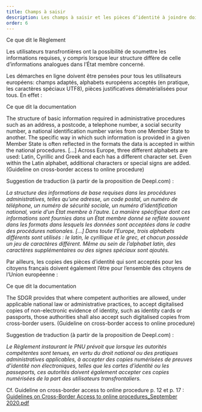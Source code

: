 ```yaml
---
title: Champs à saisir
description: Les champs à saisir et les pièces d’identité à joindre doivent être pensés pour que tous les citoyens européens puissent effectuer les démarches de la même manière.
order: 6
---
```


<div class="fr-callout"> 
<p class="fr-callout__title">Ce que dit le Règlement</p> 
<p class="fr-callout__text">Les utilisateurs transfrontières ont la possibilité de soumettre les informations requises, y compris lorsque leur structure diffère de celle d’informations analogues dans l’État membre concerné.</p> 
</div>

Les démarches en ligne doivent être pensées pour tous les utilisateurs européens: champs adaptés, alphabets européens acceptés (en pratique, les caractères spéciaux UTF8), pièces justificatives dématérialisées pour tous. En effet :

<div class="fr-callout"> 
<p class="fr-callout__title">Ce que dit la documentation</p> 
<p class="fr-callout__text">The structure of basic information required in administrative procedures such as an address, a postcode, a telephone number, a social security number, a national identification number varies from one Member State to another. The specific way in which such information is provided in a given Member State is often reflected in the formats the data is accepted in within the national procedures. [...] Across Europe, three different alphabets are used: Latin, Cyrillic and Greek and each has a different character set. Even within the Latin alphabet, additional characters or special signs are added. (Guideline on cross-border access to online procedure)</p> 
</div> 

Suggestion de traduction (à partir de la proposition de Deepl.com) :

*La structure des informations de base requises dans les procédures administratives, telles qu’une adresse, un code postal, un numéro de téléphone, un numéro de sécurité sociale, un numéro d’identification national, varie d’un État membre à l’autre. La manière spécifique dont ces informations sont fournies dans un État membre donné se reflète souvent dans les formats dans lesquels les données sont acceptées dans le cadre des procédures nationales. [...] Dans toute l’Europe, trois alphabets différents sont utilisés : le latin, le cyrillique et le grec, et chacun possède un jeu de caractères différent. Même au sein de l’alphabet latin, des caractères supplémentaires ou des signes spéciaux sont ajoutés.*

Par ailleurs, les copies des pièces d’identité qui sont acceptés pour les citoyens français doivent également l’être pour l’ensemble des citoyens de l’Union européenne :

<div class="fr-callout"> 
<p class="fr-callout__title">Ce que dit la documentation</p> 
<p class="fr-callout__text">The SDGR provides that where competent authorities are allowed, under applicable national law or administrative practices, to accept digitalised copies of non-electronic evidence of identity, such as identity cards or passports, those authorities shall also accept such digitalised copies from cross-border users. (Guideline on cross-border access to online procedure)</p> 
</div> 

Suggestion de traduction (à partir de la proposition de Deepl.com) :

*Le Règlement instaurant le PNU prévoit que lorsque les autorités compétentes sont tenues, en vertu du droit national ou des pratiques administratives applicables, à accepter des copies numérisées de preuves d’identité non électroniques, telles que les cartes d’identité ou les passeports, ces autorités doivent également accepter ces copies numérisées de la part des utilisateurs transfrontaliers.*

Cf. Guideline on cross-border access to online procedure p. 12 et p. 17 : 
[Guidelines on Cross-Border Access to online procedures_September 2020.pdf](https://github.com/DISIC/design.numerique.gouv.fr/files/7848984/Guidelines.on.Cross-Border.Access.to.online.procedures_September.2020.pdf)
